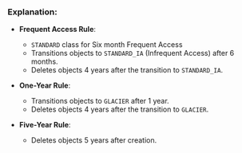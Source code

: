 
### Explanation:
- **Frequent Access Rule**:
  -  `STANDARD` class for Six month Frequent Access
  - Transitions objects to `STANDARD_IA` (Infrequent Access) after 6 months.
  - Deletes objects 4 years after the transition to `STANDARD_IA`.

- **One-Year Rule**:
  - Transitions objects to `GLACIER` after 1 year.
  - Deletes objects 4 years after the transition to `GLACIER`.

- **Five-Year Rule**:
  - Deletes objects 5 years after creation.

